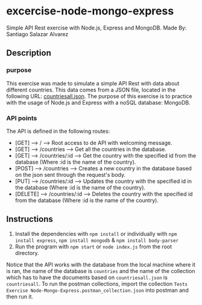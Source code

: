 # excercise-node-mongo-express
Simple API Rest exercise with Node.js, Express and MongoDB.
Made By: Santiago Salazar Alvarez

## Description
### purpose
This exercise was made to simulate a simple API Rest with data about different countries. This data comes from a JSON file, located in the following URL: [countriesall.json](https://gist.githubusercontent.com/josejbocanegra/4c553e3b5f1aae1f05ea67068f058087/raw/9f1ec3f2b48cf59ed3c3c4b01d15d1a23b25f57c/countriesall.json).
The purpose of this exercise is to practice with the usage of Node.js and Express with a noSQL database: MongoDB.

### API points
The API is defined in the following routes:
* \[GET\] --> / --> Root access to de API with welcoming message.
* \[GET\] --> /countries --> Get all the countries in the database.
* \[GET\] --> /countries/:id --> Get the country with the specified id  from the database (Where :id is the name of the country).
* \[POST\] --> /countries --> Creates a new country in the database based on the json sent through the request's body.
* \[PUT\] --> /countries/:id --> Updates the country with the specified id in the database (Where :id is the name of the country).
* \[DELETE\] --> /countries/:id --> Deletes the country with the specified id from the database (Where :id is the name of the country).

## Instructions
1. Install the dependencies with ```npm install``` or individually with ```npm install express```, ```npm install mongodb``` & ```npm install body-parser```
2. Run the program with ```npm start``` or ```node index.js``` from the root directory.

Notice that the API works with the database from the local machine where it is ran, the name of the database is ```countries``` and the name of the collection which has to have the documents based on ```countriesall.json``` is ```countriesall```.
To run the postman collections, import the collection ```Tests Exercise Node-Mongo-Express.postman_collection.json``` into postman and then run it.
